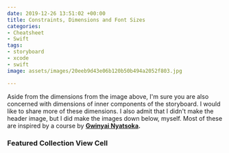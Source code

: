 ```yaml
---
date: 2019-12-26 13:51:02 +00:00
title: Constraints, Dimensions and Font Sizes
categories:
- Cheatsheet
- Swift
tags:
- storyboard
- xcode
- swift
image: assets/images/20eeb9d43e06b120b50b494a2052f803.jpg

---
```

Aside from the dimensions from the image above, I'm sure you are also concerned with dimensions of inner components of the storyboard. I would like to share more of these dimensions. I also admit that I didn't make the header image, but I did make the images down below, myself. Most of these are inspired by a course by [**Gwinyai Nyatsoka**](https://www.udemy.com/user/gwinyai-nyatsoka/)**.**

### Featured Collection View Cell